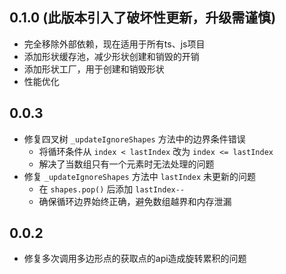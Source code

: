 ## 0.1.0 (此版本引入了破坏性更新，升级需谨慎)
- 完全移除外部依赖，现在适用于所有ts、js项目
- 添加形状缓存池，减少形状创建和销毁的开销
- 添加形状工厂，用于创建和销毁形状
- 性能优化

## 0.0.3
- 修复四叉树 `_updateIgnoreShapes` 方法中的边界条件错误
  - 将循环条件从 `index < lastIndex` 改为 `index <= lastIndex`
  - 解决了当数组只有一个元素时无法处理的问题
- 修复 `_updateIgnoreShapes` 方法中 `lastIndex` 未更新的问题
  - 在 `shapes.pop()` 后添加 `lastIndex--`
  - 确保循环边界始终正确，避免数组越界和内存泄漏

## 0.0.2
- 修复多次调用多边形点的获取点的api造成旋转累积的问题
